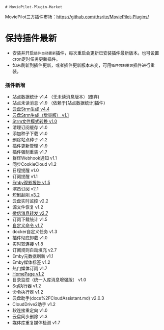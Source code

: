     # MoviePilot-Plugin-Market

MoviePilot三方插件市场：https://github.com/thsrite/MoviePilot-Plugins/

# 保持插件最新

- 安装并开启`插件自动更新`插件，每次重启会更新已安装插件最新版本。也可设置cron定时任务更新插件。
- 如未刷新到插件更新，或者插件更新版本未变，可用`插件强制重装`插件进行重装。

### 插件新增

- 站点数据统计 v1.4 （无未读消息版本）(废弃)
- 站点未读消息 v1.9 （依赖于[站点数据统计]插件）
- [云盘Strm生成 v4.4](docs%2FCloudStrm.md)
- [云盘Strm生成（增量版） v1.1](docs%2FCloudStrmIncrement.md)
- [Strm文件模式转换 v1.0](docs%2FStrmConvert.md)
- 清理订阅缓存 v1.0
- 添加种子下载 v1.0
- 删除站点种子 v1.2
- 插件更新管理 v1.9
- 插件强制重装 v1.7
- 群辉Webhook通知 v1.1
- 同步CookieCloud v1.2
- 日程提醒 v1.0
- 订阅提醒 v1.1
- [Emby观影报告 v1.5](docs%2FEmbyReporter.md)
- 演员订阅 v2.1
- [短剧刮削 v3.2](docs%2FShortPlayMonitor.md)
- 云盘实时监控 v2.2
- 源文件恢复 v1.2
- [微信消息转发 v2.7](docs%2FWeChatForward.md)
- 订阅下载统计 v1.5
- [自定义命令 v1.7](docs%2FCustomCommand.md)
- docker自定义任务 v1.3
- 插件彻底卸载 v1.0
- 实时软连接 v1.8
- 订阅规则自动填充 v2.7
- Emby元数据刷新 v1.1
- Emby媒体标签 v1.2
- 热门媒体订阅 v1.7
- [HomePage v1.2](docs%2FHomePage.md)
- 目录监控（统一入库消息增强版） v1.0
- Sql执行器 v1.2
- 命令执行器 v1.2
- 云盘助手(docs%2FCloudAssistant.md) v2.0.3
- CloudDrive2助手 v1.2
- 软连接重定向 v1.0
- 云盘同步删除 v1.3
- 媒体库重复媒体检测 v1.7
